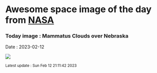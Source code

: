
# Awesome space image of the day from [NASA](https://api.nasa.gov/)

### Today image : Mammatus Clouds over Nebraska
Date : 2023-02-12

![](https://apod.nasa.gov/apod/image/2302/mammatus_olson_960.jpg)

<small>Latest update : Sun Feb 12 21:11:42 2023</small>
        